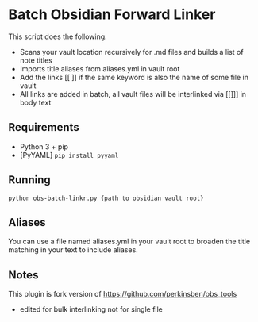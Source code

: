 # Batch Obsidian Forward Linker

This script does the following:

- Scans your vault location recursively for .md files and builds a list of note titles
- Imports title aliases from aliases.yml in vault root
- Add the links [[ ]] if the same keyword is also the name of some file in vault
- All links are added in batch, all vault files will be interlinked via [[]]] in body text

## Requirements

* Python 3 + pip
* [PyYAML] ```pip install pyyaml```

## Running

```python obs-batch-linkr.py {path to obsidian vault root}```

## Aliases

You can use a file named aliases.yml in your vault root to broaden the title matching in your text to include aliases.

## Notes

This plugin is fork version of https://github.com/perkinsben/obs_tools
- edited for bulk interlinking not for single file
